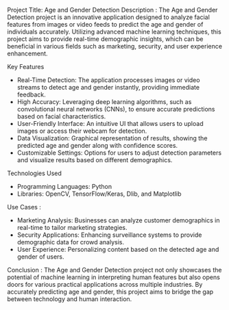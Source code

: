 Project Title: Age and Gender Detection
Description :
The Age and Gender Detection project is an innovative application designed to analyze facial features from images or video feeds to predict the age and gender of individuals accurately. Utilizing advanced machine learning techniques, this project aims to provide real-time demographic insights, which can be beneficial in various fields such as marketing, security, and user experience enhancement.

Key Features
- Real-Time Detection: The application processes images or video streams to detect age and gender instantly, providing immediate feedback.
- High Accuracy: Leveraging deep learning algorithms, such as convolutional neural networks (CNNs), to ensure accurate predictions based on facial characteristics.
- User-Friendly Interface: An intuitive UI that allows users to upload images or access their webcam for detection.
- Data Visualization: Graphical representation of results, showing the predicted age and gender along with confidence scores.
- Customizable Settings: Options for users to adjust detection parameters and visualize results based on different demographics.

Technologies Used

- Programming Languages: Python
- Libraries: OpenCV, TensorFlow/Keras, Dlib, and Matplotlib

Use Cases :
- Marketing Analysis: Businesses can analyze customer demographics in real-time to tailor marketing strategies.
- Security Applications: Enhancing surveillance systems to provide demographic data for crowd analysis.
- User Experience: Personalizing content based on the detected age and gender of users.

Conclusion :
The Age and Gender Detection project not only showcases the potential of machine learning in interpreting human features but also opens doors for various practical applications across multiple industries. By accurately predicting age and gender, this project aims to bridge the gap between technology and human interaction.
